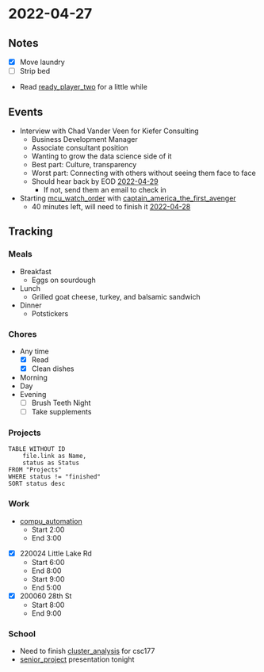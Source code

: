 # 2022-04-27
## Notes
- [x] Move laundry
- [ ] Strip bed

- Read [ready_player_two](ready_player_two.md) for a little while
## Events
- Interview with Chad Vander Veen for Kiefer Consulting
	- Business Development Manager
	- Associate consultant position
	- Wanting to grow the data science side of it
	- Best part: Culture, transparency
	- Worst part: Connecting with others without seeing them face to face
	- Should hear back by EOD [2022-04-29](2022-04-29.md)
		- If not, send them an email to check in
- Starting [mcu_watch_order](mcu_watch_order.md) with [captain_america_the_first_avenger](captain_america_the_first_avenger.md)
	- 40 minutes left, will need to finish it [2022-04-28](2022-04-28.md)

## Tracking
### Meals
- Breakfast
	- Eggs on sourdough
- Lunch
	- Grilled goat cheese, turkey, and balsamic sandwich
- Dinner
	- Potstickers

### Chores
- Any time
	- [x] Read
	- [x] Clean dishes
- Morning
- Day
- Evening
	- [ ] Brush Teeth Night
	- [ ] Take supplements

### Projects
```dataview
TABLE WITHOUT ID
	file.link as Name,
	status as Status
FROM "Projects"
WHERE status != "finished"
SORT status desc
```

### Work
- [compu_automation](compu_automation.md)
	- Start 2:00
	- End 3:00


- [x] 220024 Little Lake Rd
	- Start 6:00
	- End 8:00
	- Start 9:00
	- End 5:00
- [x] 200060 28th St
	- Start 8:00
	- End 9:00

### School
- Need to finish [cluster_analysis](cluster_analysis.md) for csc177 
- [senior_project](senior_project.md) presentation tonight

